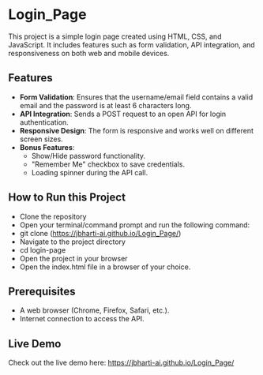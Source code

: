 # Login_Page

This project is a simple login page created using HTML, CSS, and JavaScript. It includes features such as form validation, API integration, and responsiveness on both web and mobile devices.

## Features

- **Form Validation**: Ensures that the username/email field contains a valid email and the password is at least 6 characters long.
- **API Integration**: Sends a POST request to an open API for login authentication.
- **Responsive Design**: The form is responsive and works well on different screen sizes.
- **Bonus Features**:
  - Show/Hide password functionality.
  - "Remember Me" checkbox to save credentials.
  - Loading spinner during the API call.

## How to Run this Project
   - Clone the repository
   - Open your terminal/command prompt and run the following command:
   - git clone (https://jbharti-ai.github.io/Login_Page/)
   - Navigate to the project directory
   - cd login-page
   - Open the project in your browser 
   - Open the index.html file in a browser of your choice.

## Prerequisites

- A web browser (Chrome, Firefox, Safari, etc.).
- Internet connection to access the API.

## Live Demo
Check out the live demo here: https://jbharti-ai.github.io/Login_Page/
